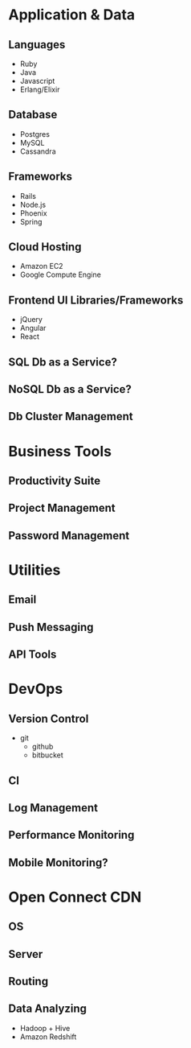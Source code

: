 # Application & Data
## Languages
* Ruby
* Java
* Javascript
* Erlang/Elixir

## Database
* Postgres
* MySQL
* Cassandra

## Frameworks
* Rails
* Node.js
* Phoenix
* Spring

## Cloud Hosting
* Amazon EC2
* Google Compute Engine

## Frontend UI Libraries/Frameworks
* jQuery
* Angular
* React

## SQL Db as a Service?
## NoSQL Db as a Service?
## Db Cluster Management
# Business Tools
## Productivity Suite
## Project Management
## Password Management
# Utilities
## Email
## Push Messaging
## API Tools
# DevOps

## Version Control
* git
  * github
  * bitbucket

## CI
## Log Management
## Performance Monitoring
## Mobile Monitoring?
# Open Connect CDN
## OS
## Server
## Routing
## Data Analyzing
* Hadoop + Hive
* Amazon Redshift